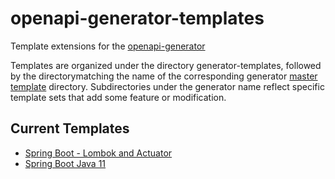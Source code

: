 openapi-generator-templates
===========================

Template extensions for the [openapi-generator](https://github.com/OpenAPITools/openapi-generator)

Templates are organized under the directory generator-templates, followed by the directorymatching the 
name of the corresponding generator [master template][master-templates] directory.
Subdirectories under the generator name reflect specific template sets that add some feature or modification.

## Current Templates
* [Spring Boot - Lombok and Actuator](./generator-templates/JavaSpring/spring-boot-lombok-actuator)
* [Spring Boot Java 11](./generator-templates/JavaSpring/java11/readme.md)


[master-templates]: https://github.com/OpenAPITools/openapi-generator/tree/master/modules/openapi-generator/src/main/resources

